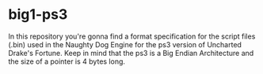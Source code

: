 # big1-ps3
In this repository you're gonna find a format specification for the script files (.bin) used in the Naughty Dog Engine for the ps3 version of Uncharted Drake's Fortune.
Keep in mind that the ps3 is a Big Endian Architecture and the size of a pointer is 4 bytes long.